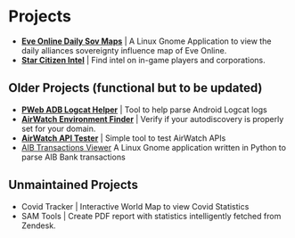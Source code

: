 # Projects
- **[Eve Online Daily Sov Maps](https://github.com/patrickpulfer/eve-online-daily-sov-maps)** | A Linux Gnome Application to view the daily alliances sovereignty influence map of Eve Online.
- **[Star Citizen Intel](https://pweb.solutions/starcitizen/intel/)** | Find intel on in-game players and corporations.

## Older Projects (functional but to be updated)
- **[PWeb ADB Logcat Helper](https://pweb.solutions/tools/adb/)** | Tool to help parse Android Logcat logs
- **[AirWatch Environment Finder](https://pweb.solutions/tools/airwatch/)** | Verify if your autodiscovery is properly set for your domain.
- **[AirWatch API Tester](https://pweb.solutions/tools/airwatch/api/)** | Simple tool to test AirWatch APIs
- [AIB Transactions Viewer](https://github.com/patrickpulfer/AIB_Transactions_Viewer) A Linux Gnome application written in Python to parse AIB Bank transactions

## Unmaintained Projects
- Covid Tracker | Interactive World Map to view Covid Statistics
- SAM Tools | Create PDF report with statistics intelligently fetched from Zendesk.